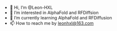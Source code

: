- 👋 Hi, I’m @Leon-HXL
- 👀 I’m interested in AlphaFold and RFDiffsion
- 🌱 I’m currently learning AlphaFold and RFDiffusion
- 📫 How to reach me by leonhxl@163.com

<!---
Leon-HXL/Leon-HXL is a ✨ special ✨ repository because its `README.md` (this file) appears on your GitHub profile.
You can click the Preview link to take a look at your changes.
--->
